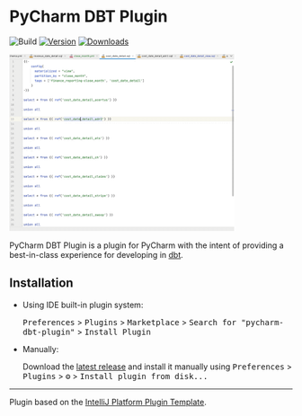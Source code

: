 # PyCharm DBT Plugin

![Build](https://github.com/kroo/pycharm-dbt-plugin/workflows/Build/badge.svg)
[![Version](https://img.shields.io/jetbrains/plugin/v/PLUGIN_ID.svg)](https://plugins.jetbrains.com/plugin/PLUGIN_ID)
[![Downloads](https://img.shields.io/jetbrains/plugin/d/PLUGIN_ID.svg)](https://plugins.jetbrains.com/plugin/PLUGIN_ID)


<img src="demo-0.1.0.gif" width="400px">

<!-- Plugin description -->
PyCharm DBT Plugin is a plugin for PyCharm with the intent of providing a best-in-class experience for developing in [dbt](https://www.getdbt.com).

<!-- Plugin description end -->


## Installation

- Using IDE built-in plugin system:
  
  <kbd>Preferences</kbd> > <kbd>Plugins</kbd> > <kbd>Marketplace</kbd> > <kbd>Search for "pycharm-dbt-plugin"</kbd> >
  <kbd>Install Plugin</kbd>
  
- Manually:

  Download the [latest release](https://github.com/kroo/pycharm-dbt-plugin/releases/latest) and install it manually using
  <kbd>Preferences</kbd> > <kbd>Plugins</kbd> > <kbd>⚙️</kbd> > <kbd>Install plugin from disk...</kbd>


---
Plugin based on the [IntelliJ Platform Plugin Template][template].

[template]: https://github.com/JetBrains/intellij-platform-plugin-template
